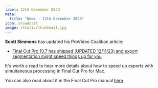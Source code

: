 ```yaml
---
label: 12th December 2023
meta:
  title: "News - 12th December 2023"
icon: broadcast
image: /static/thumbnail.jpg
---
```


**Scott Simmons** has updated his ProVideo Coalition article:

- [Final Cut Pro 10.7 has shipped (UPDATED 12/11/23) and export segmentation might speed things up for you](https://www.provideocoalition.com/final-cut-pro-10-7-has-shipped/)

It's worth a read to hear more details about how to speed up exports with simultaneous processing in Final Cut Pro for Mac.

You can also read about it in the Final Cut Pro manual [here](https://support.apple.com/en-au/guide/final-cut-pro/verd006aab15/10.7/mac/13.5).